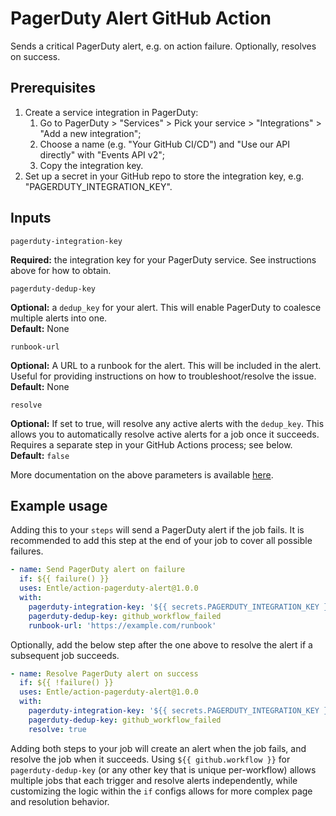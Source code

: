 # PagerDuty Alert GitHub Action

Sends a critical PagerDuty alert, e.g. on action failure. Optionally, resolves on success.

## Prerequisites

1. Create a service integration in PagerDuty:
    1. Go to PagerDuty > "Services" > Pick your service > "Integrations" > "Add a new integration";
    2. Choose a name (e.g. "Your GitHub CI/CD") and "Use our API directly" with "Events API v2";
    3. Copy the integration key.
2. Set up a secret in your GitHub repo to store the integration key, e.g. "PAGERDUTY_INTEGRATION_KEY".

## Inputs

`pagerduty-integration-key`

**Required:** the integration key for your PagerDuty service. See instructions above for how to obtain.

`pagerduty-dedup-key`

**Optional:** a `dedup_key` for your alert. This will enable PagerDuty to coalesce multiple alerts into one.\
**Default:** None

`runbook-url`

**Optional:** A URL to a runbook for the alert. This will be included in the alert. Useful for providing instructions on how to troubleshoot/resolve the issue. \
**Default:** None

`resolve`

**Optional:** If set to true, will resolve any active alerts with the `dedup_key`. This allows you to automatically resolve active alerts for a job once it succeeds. Requires a separate step in your GitHub Actions process; see below. \
**Default:** `false`

More documentation on the above parameters is available [here](https://developer.pagerduty.com/docs/events-api-v2/trigger-events/).

## Example usage

Adding this to your `steps` will send a PagerDuty alert if the job fails. It is recommended to add this step at the end of your job to cover all possible failures.

```yaml
- name: Send PagerDuty alert on failure
  if: ${{ failure() }}
  uses: Entle/action-pagerduty-alert@1.0.0
  with:
    pagerduty-integration-key: '${{ secrets.PAGERDUTY_INTEGRATION_KEY }}'
    pagerduty-dedup-key: github_workflow_failed
    runbook-url: 'https://example.com/runbook'
```

Optionally, add the below step after the one above to resolve the alert if a subsequent job succeeds.

```yaml
- name: Resolve PagerDuty alert on success
  if: ${{ !failure() }}
  uses: Entle/action-pagerduty-alert@1.0.0
  with:
    pagerduty-integration-key: '${{ secrets.PAGERDUTY_INTEGRATION_KEY }}'
    pagerduty-dedup-key: github_workflow_failed
    resolve: true
```

Adding both steps to your job will create an alert when the job fails, and resolve the job when it succeeds. Using `${{ github.workflow }}` for `pagerduty-dedup-key` (or any other key that is unique per-workflow) allows multiple jobs that each trigger and resolve alerts independently, while customizing the logic within the `if` configs allows for more complex page and resolution behavior.
